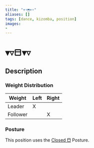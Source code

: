 ```yaml
---
title: "▾▿⬒▾▿"
aliases: [] 
tags: [dance, kizomba, position] 
images:
-
---
```

# ▾▿⬒▾▿
## Description
### Weight Distribution
| Weight   | Left | Right |
| -------- | ---- | ----- |
| Leader   | X    |       |
| Follower |      | X     |

### Posture
This position uses the [Closed ⬒](Postures/Closed%20⬒.md) Posture. 